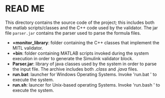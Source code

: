 READ ME
=======
This directory contains the source code of the project; this includes both the matlab scripts/classes and the C++ code used by the validator. The jar file `parser.jar` contains the parser used to parse the formula files.

 * **+monitor_library**: folder containing the C++ classes that implement the MITL validator.
 * **+bin**: folder containing MATLAB scripts invoked during the system execution in order to generate the Simulink validator block.
 * **Parser.jar**: library of java classes used by the system in order to parse the input file. The archive includes both *.class* and *.java* files.
 * **run.bat**: launcher for Windows Operating Systems. Invoke 'run.bat <application input>' to execute the system.
 * **run.sh**: launcer for Unix-based operating Systems. Invoke 'run.bash <application input>' to execute the system.